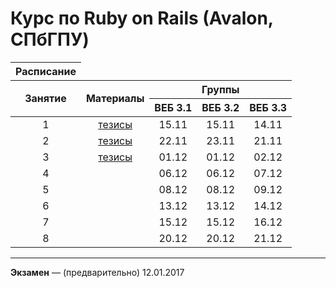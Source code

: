 Курс по Ruby on Rails (Avalon, СПбГПУ)
======================================

<table>
<thead>
<tr>
<th align="center">Расписание</th></tr><tr><th rowspan="2">Занятие</th><th rowspan="2">Материалы</th><th colspan="3">Группы</th></tr><tr><th>ВЕБ 3.1</th><th>ВЕБ 3.2</th><th>ВЕБ 3.3</th></tr>
</thead>
<tbody>
<tr>
<td align="center">1</td>
<td align="center"><a href="lab1.md">тезисы</a></td>
<td align="center">15.11</td>
<td align="center">15.11</td>
<td align="center">14.11</td>
</tr>
<tr>
<td align="center">2</td>
<td align="center"><a href="lab2.md">тезисы</a></td>
<td align="center">22.11</td>
<td align="center">23.11</td>
<td align="center">21.11</td>
</tr>
<tr>
<td align="center">3</td>
<td align="center"><a href="lab3.md">тезисы</a></td>
<td align="center">01.12</td>
<td align="center">01.12</td>
<td align="center">02.12</td>
</tr>
<tr>
<td align="center">4</td>
<td align="center"></td>
<td align="center">06.12</td>
<td align="center">06.12</td>
<td align="center">07.12</td>
</tr>
<tr>
<td align="center">5</td>
<td align="center"></td>
<td align="center">08.12</td>
<td align="center">08.12</td>
<td align="center">09.12</td>
</tr>
<tr>
<td align="center">6</td>
<td align="center"></td>
<td align="center">13.12</td>
<td align="center">13.12</td>
<td align="center">14.12</td>
</tr>
<tr>
<td align="center">7</td>
<td align="center"></td>
<td align="center">15.12</td>
<td align="center">15.12</td>
<td align="center">16.12</td>
</tr>
<tr>
<td align="center">8</td>
<td align="center"></td>
<td align="center">20.12</td>
<td align="center">20.12</td>
<td align="center">21.12</td>
</tr>
</tbody>
</table>

---

**Экзамен** — (предварительно) 12.01.2017
